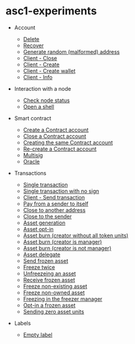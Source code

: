 # asc1-experiments

- Account
  - [Delete](https://github.com/blockchain-unica/asc1-experiments/blob/master/account/delete.md#delete_account)
  - [Recover](https://github.com/blockchain-unica/asc1-experiments/blob/master/account/recover.md#recover_account)
  - [Generate random (malformed) address](https://github.com/blockchain-unica/asc1-experiments/blob/master/account/create_random_address.md#create_malformed_address)
  - [Client - Close](https://github.com/blockchain-unica/asc1-experiments/blob/master/account/client_nodejs/close.js#close_account)
  - [Client - Create](https://github.com/blockchain-unica/asc1-experiments/blob/master/account/client_nodejs/create.js#create_account)
  - [Client - Create wallet](https://github.com/blockchain-unica/asc1-experiments/blob/master/account/client_nodejs/create_wallet.js#create_wallet)
  - [Client - Info](https://github.com/blockchain-unica/asc1-experiments/blob/master/account/client_nodejs/info.js#info_account)

- Interaction with a node
  - [Check node status](https://github.com/blockchain-unica/asc1-experiments/blob/master/node_interaction/check_node_status.md#check_node_status)
  - [Open a shell](https://github.com/blockchain-unica/asc1-experiments/blob/master/node_interaction/open_shell.md#open_shell)

- Smart contract
  - [Create a Contract account](https://github.com/blockchain-unica/asc1-experiments/blob/master/smart_contract/create_contract_account.md#create_contract_account)
  - [Close a Contract account](https://github.com/blockchain-unica/asc1-experiments/blob/master/smart_contract/close_contract_account%20copy.md#close_contract_account)
  - [Creating the same Contract account](https://github.com/blockchain-unica/asc1-experiments/blob/master/smart_contract/same_contract_account.md#same_script)
  - [Re-create a Contract account](https://github.com/blockchain-unica/asc1-experiments/blob/master/smart_contract/re_create_contract_account.md#re_create_contract_account)
  - [Multisig](https://github.com/blockchain-unica/asc1-experiments/blob/master/smart_contract/multisig.md#multisig)
  - [Oracle](https://github.com/blockchain-unica/asc1-experiments/blob/master/smart_contract/oracle.md#oracle)

- Transactions
  - [Single transaction](https://github.com/blockchain-unica/asc1-experiments/blob/master/transactions/single_transaction.md#single_transaction)
  - [Single transaction with no sign](https://github.com/blockchain-unica/asc1-experiments/blob/master/transactions/single_transaction_no_sign.md#send_single_transaction_no_sign)
  - [Client - Send transaction](https://github.com/blockchain-unica/asc1-experiments/blob/master/transactions/client_nodejs/send.js#send_single_transaction)
  - [Pay from a sender to itself](https://github.com/blockchain-unica/asc1-experiments/blob/master/transactions/tx-pay-snd_eq_rcv.md)
  - [Close to another address](https://github.com/blockchain-unica/asc1-experiments/blob/master/transactions/tx-close.md#close-to-another-address)
  - [Close to the sender](https://github.com/blockchain-unica/asc1-experiments/blob/master/transactions/tx-close.md#close-to-the-sender)
  - [Asset generation](https://github.com/blockchain-unica/asc1-experiments/blob/master/transactions/tx-gen-optin-burn.md#gen)
  - [Asset opt-in](https://github.com/blockchain-unica/asc1-experiments/blob/master/transactions/tx-gen-optin-burn.md#opt-in)
  - [Asset burn (creator without all token units)](https://github.com/blockchain-unica/asc1-experiments/blob/master/transactions/tx-gen-optin-burn.md#burn-creator-without-all-token-units)
  - [Asset burn (creator is manager)](https://github.com/blockchain-unica/asc1-experiments/blob/master/transactions/tx-gen-optin-burn.md#burn-creator-is-manager)
  - [Asset burn (creator is not manager)](https://github.com/blockchain-unica/asc1-experiments/blob/master/transactions/tx-gen-optin-burn.md#burn-creator-is-not-manager)
  - [Asset delegate](https://github.com/blockchain-unica/asc1-experiments/blob/master/transactions/tx-asset-config.md#delegate)
  - [Send frozen asset](https://github.com/blockchain-unica/asc1-experiments/blob/master/transactions/tx-freeze.md#send-frozen-asset)
  - [Freeze twice](https://github.com/blockchain-unica/asc1-experiments/blob/master/transactions/tx-freeze.md#freeze-twice)
  - [Unfreezeing an asset](https://github.com/blockchain-unica/asc1-experiments/blob/master/transactions/tx-freeze.md#unfreezing-an-asset)
  - [Receive frozen asset](https://github.com/blockchain-unica/asc1-experiments/blob/master/transactions/tx-freeze.md#receive-frozen-asset)
  - [Freeze non-existing asset](https://github.com/blockchain-unica/asc1-experiments/blob/master/transactions/tx-freeze.md#freeze-non-existing-asset)
  - [Freeze non-owned asset](https://github.com/blockchain-unica/asc1-experiments/blob/master/transactions/tx-freeze.md#freeze-non-owned-asset)
  - [Freezing in the freezer manager](https://github.com/blockchain-unica/asc1-experiments/blob/master/transactions/tx-freeze.md#freezing-in-the-freezer-manager)
  - [Opt-in a frozen asset](https://github.com/blockchain-unica/asc1-experiments/blob/master/transactions/tx-freeze.md#opt-in-a-frozen-asset)
  - [Sending zero asset units](https://github.com/blockchain-unica/asc1-experiments/blob/master/transactions/tx-freeze.md#sending-zero-asset-units)

- Labels
  - [Empty label](https://github.com/blockchain-unica/asc1-experiments/blob/master/labels/empty_label.md#empty_label)
